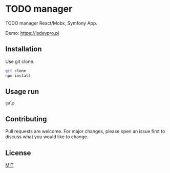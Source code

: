 # TODO manager

TODO manager React/Mobx, Symfony App.

Demo: https://jsdevpro.pl

## Installation

Use git clone.

```bash
git clone
npm install
```

## Usage run

```
gulp
```

## Contributing
Pull requests are welcome. For major changes, please open an issue first to discuss what you would like to change.

## License
[MIT](https://choosealicense.com/licenses/mit/)
